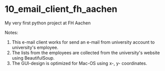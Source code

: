 # 10_email_client_fh_aachen
My very first python project at FH Aachen

Notes:
1. This e-mail client works for send an e-mail from university account to university's employee.
2. The lists from the employees are collected from the university's website using BeautifulSoup.
3. The GUI-design is optimized for Mac-OS using x-, y- coordinates.
